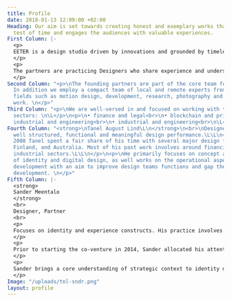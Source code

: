 ```yaml
---
title: Profile
date: 2018-01-13 12:09:00 +02:00
Heading: Our aim is set towards creating honest and exemplary works that stands the
  test of time and engages the audiences with valuable experiences.
First Column: |-
  <p>
  EETER is a design studio driven by innovations and grounded by timeless design principles. We cultivate enjoyable work experiences by forming straightforward relationships rooted in responsibility and transparency.
  </p>
  <p>
  The partners are practicing Designers who share experience and understanding in working with a variety of operations: from open-source projects and startups to Global 500 companies.
  </p>
Second Column: "<p>\nThe founding partners are part of the core team for every project.
  In addition we employ a compact team of local and remote experts from different
  fields such as motion design, development, research, photography and production
  work. \n</p>"
Third Column: "<p>\nWe are well-versed in and focused on working with the following
  sectors: \n\L</p>\n<p>\n• finance and legal<br>\n• blockchain and privacy<br>\n•
  industrial and engineering<br>\n• industrial and engineering<br>\n\L</p>"
Fourth Column: "<strong>\nTanel August Lind\L\n</strong>\n<br>\nDesigner, Partner\L\L\n<br>\n<p>\nAdvocates
  well structured, functional and meaningful design performance.\L\L\n</p>\n<p>\nSince
  2008 Tanel spent a fair share of his time with several major design firms in Estonia,
  Finland, and Australia. Most of his past work involves around financial, tech and
  industrial sectors.\L\L\n</p>\n<p>\nHe primarily focuses on concept and design direction
  of identity and digital design, as well works on the operational aspects of product
  development with an aim to improve design teams functions and gap the bridge between
  development. \n</p>"
Fifth Column: |-
  <strong>
  Sander Meentalo 
  </strong>
  <br>
  Designer, Partner  
  <br>
  <p>
  Focuses on identity and experience constructs. His practice involves trinity of semiology, gestalt psychology and heuristics.  
  </p>
  <p>
  Prior to starting the co-venture in 2014, Sander allocated his attention to a leading design agency in Estonia. Aside a succesful freelance career, he has also co-founded and directed a quality music festival in the region.  
  </p>
  <p>
  Sander brings a core understanding of strategic context to identity design. He holds an indispensable combination of strong capacity for concepting, design principles and engineering know-how for digital outputs.
  </p>
Image: "/uploads/tnl-sndr.png"
layout: profile
---
```


